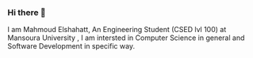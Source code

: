 ### Hi there 👋

I am Mahmoud Elshahatt, An Engineering Student (CSED lvl 100) at Mansoura University , I am intersted in Computer Science in general and Software Development in specific way.

